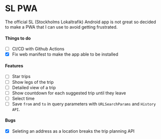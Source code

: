 # SL PWA
The official SL (Stockholms Lokaltrafik) Android app is not great so decided to make a PWA that I can use to avoid getting frustrated.

#### Things to do
- [ ] CI/CD with Github Actions
- [x] Fix web manifest to make the app able to be installed

#### Features
- [ ] Star trips
- [ ] Show legs of the trip
- [ ] Detailed view of a trip
- [ ] Show countdown for each suggested trip until they leave
- [ ] Select time
- [ ] Save `from` and `to` in query parameters with `URLSearchParams` and `History API`.

#### Bugs
- [x] Seleting an address as a location breaks the trip planning API